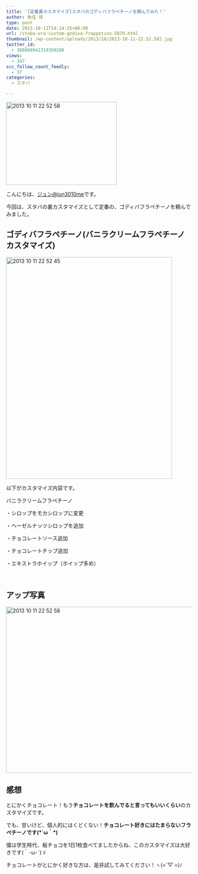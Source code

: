 ```yaml
---
title: '[定番裏カスタマイズ]スタバのゴディバフラペチーノを頼んでみた！'
author: 魚住 惇
type: post
date: 2013-10-11T14:14:25+00:00
url: /staba-ura-custom-godiva-frappetino-5870.html
thumbnail: /wp-content/uploads/2013/10/2013-10-11-22.52.582.jpg
twitter_id:
  - 388668941318369280
views:
  - 347
scc_follow_count_feedly:
  - 37
categories:
  - スタバ

---
```

<img decoding="async" loading="lazy" title="2013-10-11 22.52.58.jpg" src="/wp-content/uploads/2013/10/2013-10-11-22.52.58.jpg" alt="2013 10 11 22 52 58" width="300" height="225" border="0" />

<!--more-->

こんにちは、[ジュン@jun3010me][1]です。

今回は、スタバの裏カスタマイズとして定番の、ゴディバフラペチーノを頼んでみました。

## ゴディバフラペチーノ(バニラクリームフラペチーノカスタマイズ)

<img decoding="async" loading="lazy" title="2013-10-11 22.52.45.jpg" src="/wp-content/uploads/2013/10/2013-10-11-22.52.45.jpg" alt="2013 10 11 22 52 45" width="450" height="600" border="0" /> 

以下がカスタマイズ内容です。

バニラクリームフラペチーノ

・シロップをモカシロップに変更

・ヘーゼルナッツシロップを追加

・チョコレートソース追加

・チョコレートチップ追加

・エキストラホイップ（ホイップ多め）

 

## アップ写真

<img decoding="async" loading="lazy" title="2013-10-11 22.52.58.jpg" src="/wp-content/uploads/2013/10/2013-10-11-22.52.581.jpg" alt="2013 10 11 22 52 58" width="600" height="450" border="0" /> 

## 感想

とにかくチョコレート！もう**チョコレートを飲んでると言ってもいいくらい**のカスタマイズです。

でも、甘いけど、個人的にはくどくない！**チョコレート好きにはたまらないフラペチーノです(\*´ω｀\*)**

僕は学生時代、板チョコを1日1枚食べてましたからね、このカスタマイズは大好きです(｀･ω･´)ゞ

チョコレートがとにかく好きな方は、是非試してみてください！ヽ(=´▽\`=)ﾉ

 [1]: https://twitter.com/jun3010me